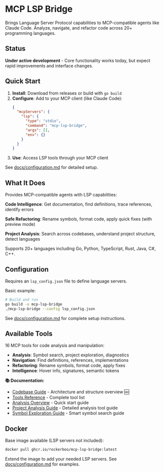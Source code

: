 # MCP LSP Bridge

Brings Language Server Protocol capabilities to MCP-compatible agents like Claude Code. Analyze, navigate, and refactor code across 20+ programming languages.

## Status

**Under active development** - Core functionality works today, but expect rapid improvements and interface changes.

## Quick Start

1. **Install**: Download from releases or build with `go build`
2. **Configure**: Add to your MCP client (like Claude Code):
   ```json
   {
     "mcpServers": {
       "lsp": {
         "type": "stdio",
         "command": "mcp-lsp-bridge",
         "args": [],
         "env": {}
       }
     }
   }
   ```
3. **Use**: Access LSP tools through your MCP client

See [docs/configuration.md](docs/configuration.md) for detailed setup.

## What It Does

Provides MCP-compatible agents with LSP capabilities:

**Code Intelligence**: Get documentation, find definitions, trace references, identify errors

**Safe Refactoring**: Rename symbols, format code, apply quick fixes (with preview mode)

**Project Analysis**: Search across codebases, understand project structure, detect languages

Supports 20+ languages including Go, Python, TypeScript, Rust, Java, C#, C++.

## Configuration

Requires an `lsp_config.json` file to define language servers.

Basic example:

```bash
# Build and run
go build -o mcp-lsp-bridge
./mcp-lsp-bridge --config lsp_config.json
```

See [docs/configuration.md](docs/configuration.md) for complete setup instructions.

## Available Tools

16 MCP tools for code analysis and manipulation:

- **Analysis**: Symbol search, project exploration, diagnostics
- **Navigation**: Find definitions, references, implementations
- **Refactoring**: Rename symbols, format code, apply fixes
- **Intelligence**: Hover info, signatures, semantic tokens

**📚 Documentation:**

- [Codebase Guide](docs/codebase-guide.md) - Architecture and structure overview 🆕
- [Tools Reference](docs/tools/tools-reference.md) - Complete tool list
- [Analysis Overview](docs/analysis-overview.md) - Quick start guide
- [Project Analysis Guide](docs/tools/project-analysis-guide.md) - Detailed analysis tool guide
- [Symbol Exploration Guide](docs/tools/symbol-exploration-guide.md) - Smart symbol search guide

## Docker

Base image available (LSP servers not included):

```bash
docker pull ghcr.io/rockerboo/mcp-lsp-bridge:latest
```

Extend the image to add your needed LSP servers. See [docs/configuration.md](docs/configuration.md) for examples.
